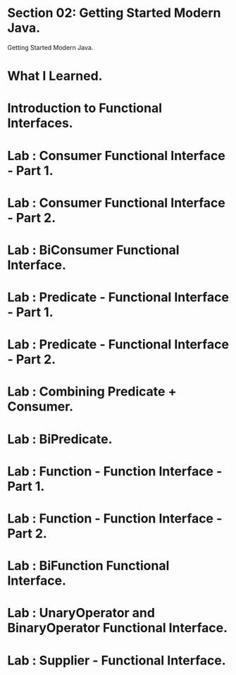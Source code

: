# Section 02: Getting Started Modern Java.

Getting Started Modern Java.

# What I Learned.


# Introduction to Functional Interfaces.
# Lab : Consumer Functional Interface - Part 1.
# Lab : Consumer Functional Interface - Part 2.
# Lab : BiConsumer Functional Interface.
# Lab : Predicate - Functional Interface - Part 1.
# Lab : Predicate - Functional Interface - Part 2.
# Lab : Combining Predicate + Consumer.
# Lab : BiPredicate.
# Lab : Function - Function Interface - Part 1.
# Lab : Function - Function Interface - Part 2.
# Lab : BiFunction Functional Interface.
# Lab : UnaryOperator and BinaryOperator Functional Interface.
# Lab : Supplier - Functional Interface.